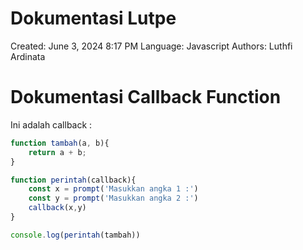 # Dokumentasi Lutpe

Created: June 3, 2024 8:17 PM
Language: Javascript
Authors: Luthfi Ardinata

# Dokumentasi Callback Function

Ini adalah callback : 

```jsx
function tambah(a, b){
    return a + b;
}

function perintah(callback){
    const x = prompt('Masukkan angka 1 :')
    const y = prompt('Masukkan angka 2 :')
    callback(x,y)
}

console.log(perintah(tambah))
```